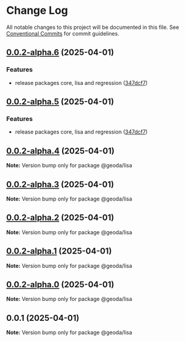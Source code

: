 # Change Log

All notable changes to this project will be documented in this file.
See [Conventional Commits](https://conventionalcommits.org) for commit guidelines.

## [0.0.2-alpha.6](https://github.com/GeoDaCenter/geoda-lib/compare/@geoda/lisa@0.0.2-alpha.4...@geoda/lisa@0.0.2-alpha.6) (2025-04-01)

### Features

* release packages core, lisa and regression ([347dcf7](https://github.com/GeoDaCenter/geoda-lib/commit/347dcf7f1a9fa11cae215856da02d4f664b84636))

## [0.0.2-alpha.5](https://github.com/GeoDaCenter/geoda-lib/compare/@geoda/lisa@0.0.2-alpha.4...@geoda/lisa@0.0.2-alpha.5) (2025-04-01)

### Features

* release packages core, lisa and regression ([347dcf7](https://github.com/GeoDaCenter/geoda-lib/commit/347dcf7f1a9fa11cae215856da02d4f664b84636))

## [0.0.2-alpha.4](https://github.com/GeoDaCenter/geoda-lib/compare/@geoda/lisa@0.0.2-alpha.3...@geoda/lisa@0.0.2-alpha.4) (2025-04-01)

**Note:** Version bump only for package @geoda/lisa

## [0.0.2-alpha.3](https://github.com/GeoDaCenter/geoda-lib/compare/@geoda/lisa@0.0.2-alpha.2...@geoda/lisa@0.0.2-alpha.3) (2025-04-01)

**Note:** Version bump only for package @geoda/lisa

## [0.0.2-alpha.2](https://github.com/GeoDaCenter/geoda-lib/compare/@geoda/lisa@0.0.2-alpha.1...@geoda/lisa@0.0.2-alpha.2) (2025-04-01)

**Note:** Version bump only for package @geoda/lisa

## [0.0.2-alpha.1](https://github.com/GeoDaCenter/geoda-lib/compare/@geoda/lisa@0.0.2-alpha.0...@geoda/lisa@0.0.2-alpha.1) (2025-04-01)

**Note:** Version bump only for package @geoda/lisa

## [0.0.2-alpha.0](https://github.com/GeoDaCenter/geoda-lib/compare/@geoda/lisa@0.0.1...@geoda/lisa@0.0.2-alpha.0) (2025-04-01)

**Note:** Version bump only for package @geoda/lisa

## 0.0.1 (2025-04-01)

**Note:** Version bump only for package @geoda/lisa
